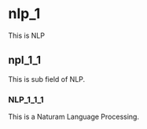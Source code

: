 # nlp_1

This is NLP

## npl_1_1

This is sub field of NLP.

### NLP_1_1_1

This is a Naturam Language Processing.

